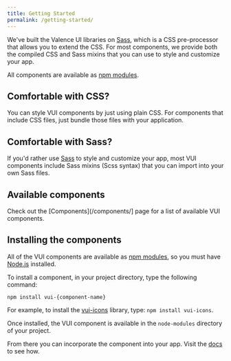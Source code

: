 ```yaml
---
title: Getting Started
permalink: /getting-started/
---
```


We've built the Valence UI libraries on [Sass](http://sass-lang.com/), which is a CSS pre-processor that allows you to extend the CSS. For most components, we provide both the compiled CSS and Sass mixins that you can use to style and customize your app.

All components are available as [npm modules](https://www.npmjs.org/browse/keyword/vui).

## Comfortable with CSS?

You can style VUI components by just using plain CSS. For components that include CSS files, just bundle those files with your application.

## Comfortable with Sass?

If you'd rather use [Sass](http://sass-lang.com/) to style and customize your app, most VUI components include Sass mixins (Scss syntax) that you can import into your own Sass files.

## Available components
Check out the [Components](/components/] page for a list of available VUI components.

## Installing the components

All of the VUI components are available as [npm modules](https://www.npmjs.org/browse/keyword/vui), so you must have [Node.js](http://nodejs.org/) installed.

To install a component, in your project directory, type the following command:

```shell
npm install vui-{component-name}
```

For example, to install the [vui-icons](https://www.npmjs.com/browse/keyword/vui) library, type: `npm install vui-icons`.

Once installed, the VUI component is available in the `node-modules` directory of your project.

From there you can incorporate the component into your app.  Visit the [docs](/components/) to see how.
